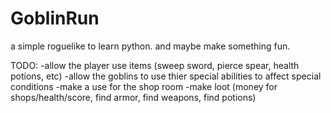# GoblinRun
a simple roguelike to learn python. and maybe make something fun.

TODO:
-allow the player use items (sweep sword, pierce spear, health potions, etc)
-allow the goblins to use thier special abilities to affect special conditions
-make a use for the shop room
-make loot (money for shops/health/score, find armor, find weapons, find potions)

